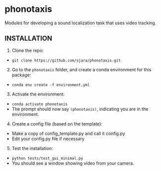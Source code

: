 # phonotaxis
Modules for developing a sound localization task that uses video tracking.

## INSTALLATION
1. Clone the repo:
  * `git clone https://github.com/sjara/phonotaxis.git`
2. Go to the `phonotaxis` folder, and create a conda environment for this package:
  * `conda env create -f environment.yml`
3. Activate the environment:
  * `conda activate phonotaxis`
  * The prompt should now say `(phonotaxis)`, indicating you are in the environment.
4. Create a config file (based on the template):
  * Make a copy of config_template.py and call it config.py
  * Edit your config.py file if necessary
5. Test the installation:
  * `python tests/test_gui_minimal.py`
  * You should see a window showing video from your camera.

